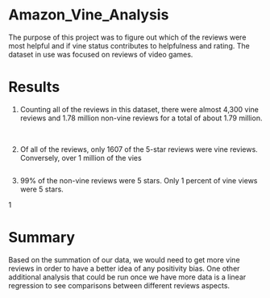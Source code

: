 # Amazon_Vine_Analysis

The purpose of this project was to figure out which of the reviews were most helpful and if vine status contributes to helpfulness and rating. The dataset in use was focused on reviews of video games. 

# Results 
1. Counting all of the reviews in this dataset, there were almost 4,300 vine reviews and 1.78 million non-vine reviews for a total of about 1.79 million. 

![]()
![]()

2. Of all of the reviews, only 1607 of the 5-star reviews were vine reviews. Conversely, over 1 million of the vies 

![]() 

3. 99% of the non-vine reviews were 5 stars. Only 1 percent of vine views were 5 stars. 

1[]()

# Summary 

Based on the summation of our data, we would need to get more vine reviews in order to have a better idea of any positivity bias. One other additional analysis that could be run once we have more data is a linear regression to see comparisons between different reviews aspects.
